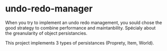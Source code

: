 # undo-redo-manager
When you try to implement an undo redo management, you sould chose the good strategy to combine performance and maintanbility. Spécialy about the greanularity of object persistancies.

This project implements 3 types of persistances (Proprety, Item, World).


